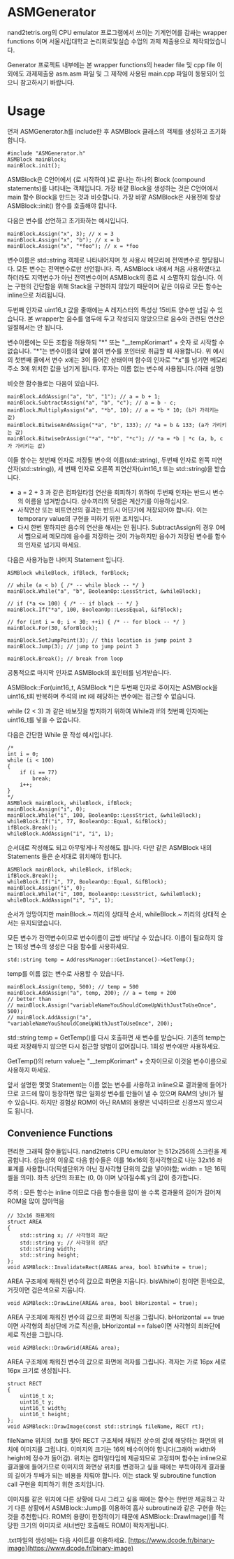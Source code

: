 # ASMGenerator
nand2tetris.org의 CPU emulator 프로그램에서 쓰이는 기계언어를 감싸는 wrapper functions 이며 서울시립대학교 논리회로및실습 수업의 과제 제출용으로 제작되었습니다. 

Generator 프로젝트 내부에는 본 wrapper functions의 header file 및 cpp file 이외에도 과제제출용 asm.asm 파일 및 그 제작에 사용된 main.cpp 파일이 동봉되어 있으니 참고하시기 바랍니다.

# Usage
먼저 ASMGenerator.h를 include한 후 ASMBlock 클래스의 객체를 생성하고 초기화합니다.

    #include "ASMGenerator.h"
    ASMBlock mainBlock;
    mainBlock.init();

ASMBlock은 C언어에서 {로 시작하여 }로 끝나는 하나의 Block (compound statements)를 나타내는 객체입니다. 가장 바깥 Block을 생성하는 것은 C언어에서 main 함수 Block을 만드는 것과 비슷합니다. 가장 바깥 ASMBlock은 사용전에 항상 ASMBlock::init() 함수를 호출해야 합니다.

다음은 변수를 선언하고 초기화하는 예시입니다.

    mainBlock.Assign("x", 3); // x = 3
    mainBlock.Assign("x", "b"); // x = b
    mainBlock.Assign("x", "*foo"); // x = *foo

변수이름은 std::string 객체로 나타내어지며 첫 사용시 메모리에 전역변수로 할당됩니다. 모든 변수는 전역변수로만 선언됩니다. 즉, ASMBlock 내에서 처음 사용하였다고 하더라도 지역변수가 아닌 전역변수이며 ASMBlock의 종료 시 소멸하지 않습니다. 이는 구현의 간단함을 위해 Stack을 구현하지 않았기 때문이며 같은 이유로 모든 함수는 inline으로 처리됩니다.

두번째 인자로 uint16_t 값을 줄때에는 A 레지스터의 특성상 15비트 양수만 넘길 수 있습니다. 본 wrapper는 음수를 염두에 두고 작성되지 않았으므로 음수와 관련된 연산은 일절해서는 안 됩니다.

변수이름에는 모든 조합을 허용하되 "\*" 또는 "__tempKorimart" + 숫자 로 시작할 수 없습니다. "\*"는 변수이름의 앞에 붙여 변수를 포인터로 취급할 때 사용합니다. 위 예시의 첫번째 줄에서 변수 x에는 3이 들어간 상태이며 함수의 인자로 "*x"를 넘기면 메모리주소 3에 위치한 값을 넘기게 됩니다. 후자는 이름 없는 변수에 사용됩니다.(아래 설명)

비슷한 함수들로는 다음이 있습니다.

    mainBlock.AddAssign("a", "b", "1"); // a = b + 1;
    mainBlock.SubtractAssign("a", "b", "c"); // a = b - c;
    mainBlock.MultiplyAssign("a", "*b", 10); // a = *b * 10; (b가 가리키는 값)
    mainBlock.BitwiseAndAssign("*a", "b", 133); // *a = b & 133; (a가 가리키는 값)
    mainBlock.BitwiseOrAssign("*a", "*b", "*c"); // *a = *b | *c (a, b, c가 가리키는 값)
이들 함수는 첫번째 인자로 저장될 변수의 이름(std::string), 두번째 인자로 왼쪽 피연산자(std::string)), 세 번째 인자로 오른쪽 피연산자(uint16_t 또는 std::string)을 받습니다. 
 - a = 2 + 3 과 같은 컴파일타임  연산을 회피하기 위하여 두번째 인자는 반드시 변수의 이름을 넘겨받습니다. 상수끼리의 덧셈은 계산기를 이용하십시오.
 - 사칙연산 또는 비트연산의 결과는 반드시 어딘가에 저장되어야 합니다. 이는 temporary value의 구현을 피하기 위한 조치입니다.
 - 다시 한번 말하지만 음수의 연산을 해서는 안 됩니다. SubtractAssign의 경우 0에서 뺌으로써 메모리에 음수를 저장하는 것이 가능하지만 음수가 저장된 변수를 함수의 인자로 넘기지 마세요.

다음은 사용가능한 나머지 Statement 입니다.

    ASMBlock whileBlock, ifBlock, forBlock;
    
    // while (a < b) { /* -- while block -- */ }
    mainBlock.While("a", "b", BooleanOp::LessStrict, &whileBlock);
    
    // if (*a <= 100) { /* -- if block -- */ }
    mainBlock.If("*a", 100, BooleanOp::LessEqual, &ifBlock);
    
    // for (int i = 0; i < 30; ++i) { /* -- for block -- */ }
    mainBlock.For(30, &forBlock);
    
    mainBlock.SetJumpPoint(3); // this location is jump point 3
    mainBlock.Jump(3); // jump to jump point 3
    
    mainBlock.Break(); // break from loop
공통적으로 마지막 인자로 ASMBlock의 포인터를 넘겨받습니다.

ASMBlock::For(uint16_t, ASMBlock *)은 두번째 인자로 주어지는 ASMBlock을 uint16_t회 반복하며 주석의 int i에 해당하는 변수에는 접근할 수 없습니다.

while (2 < 3) 과 같은 바보짓을 방지하기 위하여 While과 If의 첫번째 인자에는 uint16_t를 넣을 수 없습니다.

다음은 간단한 While 문 작성 예시입니다.

    /*
    int i = 0;
    while (i < 100)
    {
	    if (i == 77)
		    break;
		i++;
	}
	*/
	ASMBlock mainBlock, whileBlock, ifBlock;
	mainBlock.Assign("i", 0);
	mainBlock.While("i", 100, BooleanOp::LessStrict, &whileBlock);
	whileBlock.If("i", 77, BooleanOp::Equal, &ifBlock);
	ifBlock.Break();
	whileBlock.AddAssign("i", "i", 1);
순서대로 작성해도 되고 아무렇게나 작성해도 됩니다. 다만 같은 ASMBlock 내의 Statements 들은 순서대로 위치해야 합니다.

    ASMBlock mainBlock, whileBlock, ifBlock;
    ifBlock.Break();
    whileBlock.If("i", 77, BooleanOp::Equal, &ifBlock);
    mainBlock.Assign("i", 0);
    mainBlock.While("i", 100, BooleanOp::LessStrict, &whileBlock);
    whileBlock.AddAssign("i", "i", 1);
순서가 엉망이지만 mainBlock.~ 끼리의 상대적 순서, whileBlock.~ 끼리의 상대적 순서는 유지되었습니다.

모든 변수가 전역변수이므로 변수이름이 금방 바닥날 수 있습니다. 이름이 필요하지 않는 1회성 변수의 생성은 다음 함수를 사용하세요.

	std::string temp = AddressManager::GetInstance()->GetTemp();
temp를 이름 없는 변수로 사용할 수 있습니다.

    mainBlock.Assign(temp, 500); // temp = 500
    mainBlock.AddAssign("a", temp, 200); // a = temp + 200
    // better than
    // mainBlock.Assign("variableNameYouShouldComeUpWithJustToUseOnce", 500);
    // mainBlock.AddAssign("a", "variableNameYouShouldComeUpWithJustToUseOnce", 200);
std::string temp = GetTemp()를 다시 호출하면 새 변수를 받습니다. 기존의 temp는 따로 저장해두지 않으면 다시 접근할 방법이 없어집니다. 1회성 변수에만 사용하세요.

GetTemp()의 return value는 "__tempKorimart" + 숫자이므로 이것을 변수이름으로 사용하지 마세요.

앞서 설명한 몇몇 Statement는 이름 없는 변수를 사용하고 inline으로 결과물에 들어가므로 코드에 많이 등장하면 많은 일회성 변수를 만들어 낼 수 있으며 RAM의 낭비가 될 수 있습니다. 하지만 경험상 ROM이 아닌 RAM의 용량은 넉넉하므로 신경쓰지 않으셔도 됩니다.

## Convenience Functions
편리한 그래픽 함수들입니다. nand2tetris CPU emulator 는 512x256의 스크린을 제공합니다. 성능상의 이유로 다음 함수들은 이를 16x16의 정사각형으로 나눈 32x16 좌표계를 사용합니다(픽셀단위가 아닌 정사각형 단위의 값을 넣어야함; width = 1은 16픽셀을 의미). 좌측 상단의 좌표는 (0, 0) 이며 낮아질수록 y의 값이 증가합니다.

주의 : 모든 함수는 inline 이므로 다음 함수들을 많이 쓸 수록 결과물의 길이가 길어져 ROM을 많이 잡아먹음

    // 32x16 좌표계의 
    struct AREA
    {
	    std::string x; // 사각형의 좌단
	    std::string y; // 사각형의 상단
	    std::string width;
	    std::string height;
    };
    void ASMBlock::InvalidateRect(AREA& area, bool bIsWhite = true);
AREA 구조체에 채워진 변수의 값으로 화면을 지웁니다. bIsWhite이 참이면 흰색으로, 거짓이면 검은색으로 지웁니다.

    void ASMBlock::DrawLine(AREA& area, bool bHorizontal = true);
AREA 구조체에 채워진 변수의 값으로 화면에 직선을 그립니다. bHorizontal =\= true 이면 사각형의 최상단에 가로 직선을, bHorizontal == false이면 사각형의 최좌단에 세로 직선을 그립니다.

    void ASMBlock::DrawGrid(AREA& area);
AREA 구조체에 채워진 변수의 값으로 화면에 격자를 그립니다. 격자는 가로 16px 세로 16px 크기로 생성됩니다.

    struct RECT
	{
		uint16_t x;
		uint16_t y;
		uint16_t width;
		uint16_t height;
	};
    void ASMBlock::DrawImage(const std::string& fileName, RECT rt);
fileName 위치의 .txt를 찾아 RECT 구조체에 채워진 상수의 값에 해당하는 화면의 위치에 이미지를 그립니다. 이미지의 크기는 16의 배수이어야 합니다(그래야 width와 height에 정수가 들어감). 위치는 컴파일타임에 제공되므로 고정되며 함수는 inline으로 결과물에 들어가므로 이미지의 화면상 위치를 변경하고 싶을 때에는 부득이하게 결과물의 길이가 두배가 되는 비용을 치뤄야 합니다. 이는 stack 및 subroutine function call 구현을 회피하기 위한 조치입니다.

이미지를 같은 위치에 다른 상황에 다시 그리고 싶을 때에는 함수는 한번만 제공하고 각기 다른 상황에서 ASMBlock::Jump를 이용하여 흡사 subroutine과 같은 구현을 하는것을 추천합니다. ROM의 용량이 한정적이기 때문에 ASMBlock::DrawImage()를 적당한 크기의 이미지로 서너번만 호출해도 ROM이 꽉차게됩니다.

.txt파일의 생성에는 다음 사이트를 이용하세요.
[https://www.dcode.fr/binary-image](https://www.dcode.fr/binary-image)
